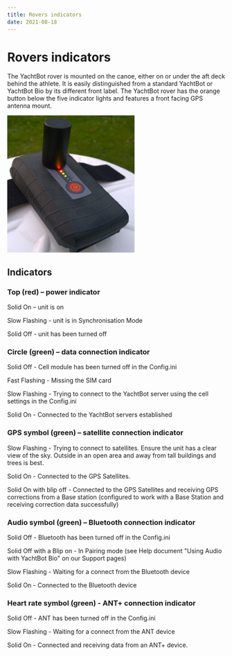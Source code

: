 ```yaml
---
title: Rovers indicators
date: 2021-08-18
---
```


# Rovers indicators

The YachtBot rover is mounted on the canoe, either on or under the aft deck behind the athlete. It is easily distinguished from a standard YachtBot or YachtBot Bio by its different front label. The YachtBot rover has the orange button below the five indicator lights and features a front facing GPS antenna mount.

<img src="../../../assets/images/blob1447286884892.png" alt="" width="293.526px" height="316px" />

## Indicators

### Top (red) – power indicator

Solid On – unit is on

Slow Flashing - unit is in Synchronisation Mode

Solid Off - unit has been turned off

### Circle (green) – data connection indicator

Solid Off - Cell module has been turned off in the Config.ini

Fast Flashing - Missing the SIM card

Slow Flashing - Trying to connect to the YachtBot server using the cell settings in the Config.ini

Solid On - Connected to the YachtBot servers established

### GPS symbol (green) – satellite connection indicator

Slow Flashing - Trying to connect to satellites. Ensure the unit has a clear view of the sky. Outside in an open area and away from tall buildings and trees is best.

Solid On - Connected to the GPS Satellites.

Solid On with blip off - Connected to the GPS Satellites and receiving GPS corrections from a Base station (configured to work with a Base Station and receiving correction data successfully)

### Audio symbol (green) – Bluetooth connection indicator

Solid Off - Bluetooth has been turned off in the Config.ini

Solid Off with a Blip on - In Pairing mode (see Help document "Using Audio with YachtBot Bio" on our Support pages)

Slow Flashing - Waiting for a connect from the Bluetooth device

Solid On - Connected to the Bluetooth device

### Heart rate symbol (green) - ANT+ connection indicator

Solid Off - ANT has been turned off in the Config.ini

Slow Flashing - Waiting for a connect from the ANT device

Solid On - Connected and receiving data from an ANT+ device.
